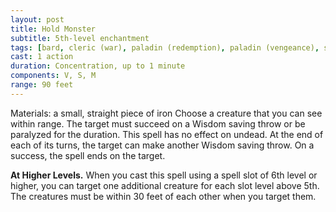 ```yaml
---
layout: post
title: Hold Monster
subtitle: 5th-level enchantment
tags: [bard, cleric (war), paladin (redemption), paladin (vengeance), sorcerer, warlock, wizard, level5, enchantment]
cast: 1 action
duration: Concentration, up to 1 minute
components: V, S, M
range: 90 feet
---
```

Materials: a small, straight piece of iron
Choose a creature that you can see within range. The target must succeed on a Wisdom saving throw or be paralyzed for the duration. This spell has no effect on undead. At the end of each of its turns, the target can make another Wisdom saving throw. On a success, the spell ends on the target.

**At Higher Levels.** When you cast this spell using a spell slot of 6th level or higher, you can target one additional creature for each slot level above 5th. The creatures must be within 30 feet of each other when you target them.